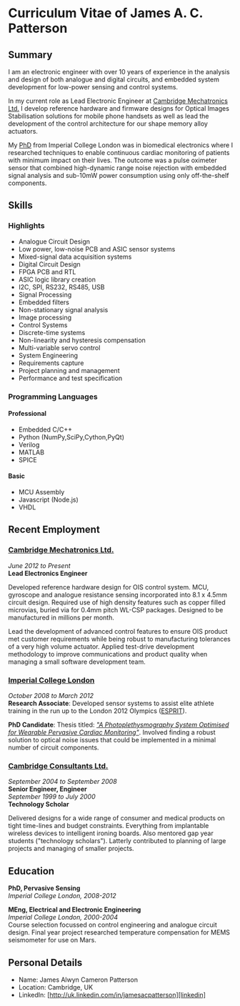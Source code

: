 # Curriculum Vitae of James A. C. Patterson

## Summary

I am an electronic engineer with over 10 years of experience in the analysis and design of both analogue and digital circuits, and embedded system development for low-power sensing and control systems.

In my current role as Lead Electronic Engineer at [Cambridge Mechatronics Ltd.][cml] I develop reference hardware and firmware designs for Optical Images Stabilisation solutions for mobile phone handsets as well as lead the development of the control architecture for our shape memory alloy actuators.

My [PhD][thesis] from Imperial College London was in biomedical electronics where I researched techniques to enable continuous cardiac monitoring of patients with minimum impact on their lives. The outcome was a pulse oximeter sensor that combined high-dynamic range noise rejection with embedded signal analysis and sub-10mW power consumption using only off-the-shelf components.

[github]: http://github.com/jimurai "My github repositories"
[thesis]: http://bit.ly/10fROfH "My PhD Thesis"
[cml]: http://cambridgemechatronics.com/ "Cambridge Mechatronics"
[ccl]: http://www.cambridgeconsultants.com/ "Cambridge Consultants"
[icl]: http://www3.imperial.ac.uk/roboticsurgery/research/pervasivesensing "Hamlyn Centre"
[linkedin]: http://uk.linkedin.com/in/jamesacpatterson "LinkedIn"
[esprit]: http://vip.doc.ic.ac.uk/esprit/m827.html "Elite Sport Performance Research in Training"

## Skills 
### Highlights
* Analogue Circuit Design
 * Low power, low-noise PCB and ASIC sensor systems
 * Mixed-signal data acquisition systems
* Digital Circuit Design
 * FPGA PCB and RTL
 * ASIC logic library creation
 * I2C, SPI, RS232, RS485, USB
* Signal Processing
 * Embedded filters
 * Non-stationary signal analysis
 * Image processing
* Control Systems
 * Discrete-time systems
 * Non-linearity and hysteresis compensation
 * Multi-variable servo control
* System Engineering
 * Requirements capture
 * Project planning and management
 * Performance and test specification

### Programming Languages
#### Professional
* Embedded C/C++
* Python (NumPy,SciPy,Cython,PyQt)
* Verilog
* MATLAB
* SPICE
#### Basic
* MCU Assembly
* Javascript (Node.js)
* VHDL

## Recent Employment

### [Cambridge Mechatronics Ltd.][cml]  
*June 2012 to Present*  
**Lead Electronics Engineer**

Developed reference hardware design for OIS control system. MCU, gyroscope and analogue resistance sensing incorporated into 8.1 x 4.5mm circuit design. Required use of high density features such as copper filled microvias, buried via for 0.4mm pitch WL-CSP packages. Designed to be manufactured in millions per month.

Lead the development of advanced control features to ensure OIS product met customer requirements while being robust to manufacturing tolerances of a very high volume actuator. Applied test-drive development methodology to improve communications and product quality when managing a small software development team.

### [Imperial College London][icl]
*October 2008 to March 2012*  
**Research Associate**:
Developed sensor systems to assist elite athlete training in the run up to the London 2012 Olympics ([ESPRIT][esprit]).

**PhD Candidate**:
Thesis titled: [*"A Photoplethysmography System Optimised for Wearable Pervasive Cardiac Monitoring"*][thesis]. Involved finding a robust solution to optical noise issues that could be implemented in a minimal number of circuit components.

### [Cambridge Consultants Ltd.][ccl]
*September 2004 to September 2008*  
**Senior Engineer, Engineer**   
*September 1999 to July 2000*  
**Technology Scholar**

Delivered designs for a wide range of consumer and medical products on tight time-lines and budget constraints.  Everything from implantable wireless devices to intelligent ironing boards. Also mentored gap year students ("technology scholars"). Latterly contributed to planning of large projects and managing of smaller projects.

## Education
**PhD, Pervasive Sensing**  
*Imperial College London, 2008-2012*  

 
**MEng, Electrical and Electronic Engineering**  
*Imperial College London, 2000-2004*  
Course selection focussed on control engineering and analogue circuit design. Final year project researched temperature compensation for MEMS seismometer for use on Mars.

## Personal Details

* Name: James Alwyn Cameron Patterson
* Location: Cambridge, UK
* LinkedIn: [http://uk.linkedin.com/in/jamesacpatterson][linkedin]


